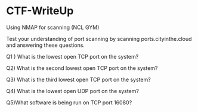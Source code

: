 # CTF-WriteUp
Using NMAP for scanning (NCL GYM)

Test your understanding of port scanning by scanning ports.cityinthe.cloud and answering these questions.

Q1 ) What is the lowest open TCP port on the system?

Q2) What is the second lowest open TCP port on the system?

Q3) What is the third lowest open TCP port on the system?

Q4) What is the lowest open UDP port on the system?

Q5)What software is being run on TCP port 16080?
